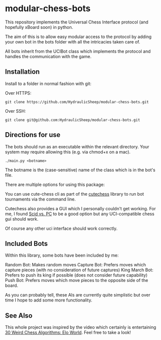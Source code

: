 # modular-chess-bots

This repository implements the Universal Chess Interface protocol (and hopefully xBoard soon) in python.

The aim of this is to allow easy modular access to the protocol by adding your own bot in the bots folder with all the intricacies taken care of.

All bots inherit from the UCIBot class which implements the protocol and handles the communication with the game.

## Installation

Install to a folder in normal fashion with git:

Over HTTPS:
```
git clone https://github.com/HydraulicSheep/modular-chess-bots.git
```
Over SSH:
```
git clone git@github.com:HydraulicSheep/modular-chess-bots.git 
```

## Directions for use

The bots should run as an executable within the relevant directory. Your system may require allowing this (e.g. via chmod+x on a mac).

```
./main.py <botname>

```

The botname is the (case-sensitive) name of the class which is in the bot's file.

There are multiple options for using this package:

You can use cute-chess cli as part of the [cutechess](https://github.com/cutechess/cutechess) library to run bot tournaments via the command line.

Cutechess also provides a GUI which I personally couldn't get working. For me, I found [Scid vs. PC](http://scidvspc.sourceforge.net/) to be a good option but any UCI-compatible chess gui should work.

Of course any other uci interface should work correctly.

## Included Bots

Within this library, some bots have been included by me:

Random Bot: Makes random moves
Capture Bot: Prefers moves which capture pieces (with no consideration of future captures)
King March Bot: Prefers to push its king if possible (does not consider future capability)
Push Bot: Prefers moves which move pieces to the opposite side of the board.

As you can probably tell, these AIs are currently quite simplistic but over time I hope to add some more functionality.

## See Also

This whole project was inspired by the video which certainly is entertaining [30 Weird Chess Algorithms: Elo World](https://www.youtube.com/watch?v=DpXy041BIlA). Feel free to take a look!